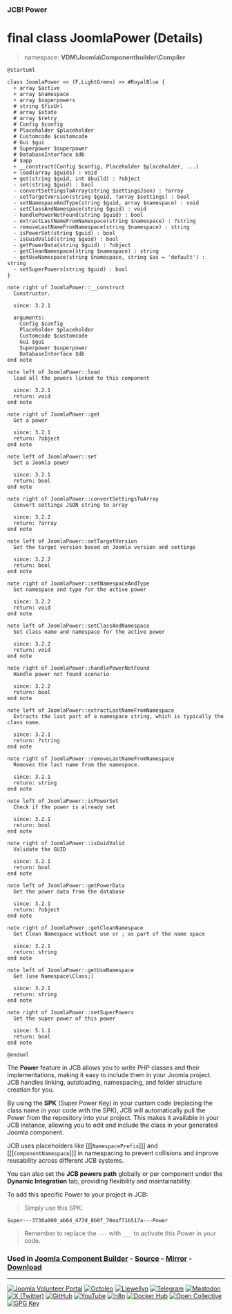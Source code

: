 ### JCB! Power
# final class JoomlaPower (Details)
> namespace: **VDM\Joomla\Componentbuilder\Compiler**

```uml
@startuml

class JoomlaPower << (F,LightGreen) >> #RoyalBlue {
  + array $active
  + array $namespace
  + array $superpowers
  # string $fixUrl
  # array $state
  # array $retry
  # Config $config
  # Placeholder $placeholder
  # Customcode $customcode
  # Gui $gui
  # Superpower $superpower
  # DatabaseInterface $db
  # $app
  + __construct(Config $config, Placeholder $placeholder, ...)
  + load(array $guids) : void
  + get(string $guid, int $build) : ?object
  - set(string $guid) : bool
  - convertSettingsToArray(string $settingsJson) : ?array
  - setTargetVersion(string $guid, ?array $settings) : bool
  - setNamespaceAndType(string $guid, array $namespace) : void
  - setClassAndNamespace(string $guid) : void
  - handlePowerNotFound(string $guid) : bool
  - extractLastNameFromNamespace(string $namespace) : ?string
  - removeLastNameFromNamespace(string $namespace) : string
  - isPowerSet(string $guid) : bool
  - isGuidValid(string $guid) : bool
  - getPowerData(string $guid) : ?object
  - getCleanNamespace(string $namespace) : string
  - getUseNamespace(string $namespace, string $as = 'default') : string
  - setSuperPowers(string $guid) : bool
}

note right of JoomlaPower::__construct
  Constructor.

  since: 3.2.1
  
  arguments:
    Config $config
    Placeholder $placeholder
    Customcode $customcode
    Gui $gui
    Superpower $superpower
    DatabaseInterface $db
end note

note left of JoomlaPower::load
  load all the powers linked to this component

  since: 3.2.1
  return: void
end note

note right of JoomlaPower::get
  Get a power

  since: 3.2.1
  return: ?object
end note

note left of JoomlaPower::set
  Set a Joomla power

  since: 3.2.1
  return: bool
end note

note right of JoomlaPower::convertSettingsToArray
  Convert settings JSON string to array

  since: 3.2.2
  return: ?array
end note

note left of JoomlaPower::setTargetVersion
  Set the target version based on Joomla version and settings

  since: 3.2.2
  return: bool
end note

note right of JoomlaPower::setNamespaceAndType
  Set namespace and type for the active power

  since: 3.2.2
  return: void
end note

note left of JoomlaPower::setClassAndNamespace
  Set class name and namespace for the active power

  since: 3.2.2
  return: void
end note

note right of JoomlaPower::handlePowerNotFound
  Handle power not found scenario

  since: 3.2.2
  return: bool
end note

note left of JoomlaPower::extractLastNameFromNamespace
  Extracts the last part of a namespace string, which is typically the class name.

  since: 3.2.1
  return: ?string
end note

note right of JoomlaPower::removeLastNameFromNamespace
  Removes the last name from the namespace.

  since: 3.2.1
  return: string
end note

note left of JoomlaPower::isPowerSet
  Check if the power is already set

  since: 3.2.1
  return: bool
end note

note right of JoomlaPower::isGuidValid
  Validate the GUID

  since: 3.2.1
  return: bool
end note

note left of JoomlaPower::getPowerData
  Get the power data from the database

  since: 3.2.1
  return: ?object
end note

note right of JoomlaPower::getCleanNamespace
  Get Clean Namespace without use or ; as part of the name space

  since: 3.2.1
  return: string
end note

note left of JoomlaPower::getUseNamespace
  Get [use Namespace\Class;]

  since: 3.2.1
  return: string
end note

note right of JoomlaPower::setSuperPowers
  Set the super power of this power

  since: 5.1.1
  return: bool
end note

@enduml
```

The **Power** feature in JCB allows you to write PHP classes and their implementations,
making it easy to include them in your Joomla project. JCB handles linking, autoloading,
namespacing, and folder structure creation for you.

By using the **SPK** (Super Power Key) in your custom code (replacing the class name
in your code with the SPK), JCB will automatically pull the Power from the repository
into your project. This makes it available in your JCB instance, allowing you to edit
and include the class in your generated Joomla component.

JCB uses placeholders like [[[`NamespacePrefix`]]] and [[[`ComponentNamespace`]]] in
namespacing to prevent collisions and improve reusability across different JCB systems.

You can also set the **JCB powers path** globally or per component under the
**Dynamic Integration** tab, providing flexibility and maintainability.

To add this specific Power to your project in JCB:

> Simply use this SPK:
```
Super---3730a000_ab64_477d_8b0f_70eaf71b517a---Power
```
> Remember to replace the `---` with `___` to activate this Power in your code.

### Used in [Joomla Component Builder](https://www.joomlacomponentbuilder.com) - [Source](https://git.vdm.dev/joomla/Component-Builder) - [Mirror](https://github.com/vdm-io/Joomla-Component-Builder) - [Download](https://git.vdm.dev/joomla/pkg-component-builder/releases)

---
[![Joomla Volunteer Portal](https://img.shields.io/badge/-Joomla-gold?logo=joomla)](https://volunteers.joomla.org/joomlers/1396-llewellyn-van-der-merwe "Join Llewellyn on the Joomla Volunteer Portal: Shaping the Future Together!") [![Octoleo](https://img.shields.io/badge/-Octoleo-black?logo=linux)](https://git.vdm.dev/octoleo "--quiet") [![Llewellyn](https://img.shields.io/badge/-Llewellyn-ffffff?logo=gitea)](https://git.vdm.dev/Llewellyn "Collaborate and Innovate with Llewellyn on Git: Building a Better Code Future!") [![Telegram](https://img.shields.io/badge/-Telegram-blue?logo=telegram)](https://t.me/Joomla_component_builder "Join Llewellyn and the Community on Telegram: Building Joomla Components Together!") [![Mastodon](https://img.shields.io/badge/-Mastodon-9e9eec?logo=mastodon)](https://joomla.social/@llewellyn "Connect and Engage with Llewellyn on Joomla Social: Empowering Communities, One Post at a Time!") [![X (Twitter)](https://img.shields.io/badge/-X-black?logo=x)](https://x.com/llewellynvdm "Join the Conversation with Llewellyn on X: Where Ideas Take Flight!") [![GitHub](https://img.shields.io/badge/-GitHub-181717?logo=github)](https://github.com/Llewellynvdm "Build, Innovate, and Thrive with Llewellyn on GitHub: Turning Ideas into Impact!") [![YouTube](https://img.shields.io/badge/-YouTube-ff0000?logo=youtube)](https://www.youtube.com/@OctoYou "Explore, Learn, and Create with Llewellyn on YouTube: Your Gateway to Inspiration!") [![n8n](https://img.shields.io/badge/-n8n-black?logo=n8n)](https://n8n.io/creators/octoleo "Effortless Automation and Impactful Workflows with Llewellyn on n8n!") [![Docker Hub](https://img.shields.io/badge/-Docker-grey?logo=docker)](https://hub.docker.com/u/llewellyn "Llewellyn on Docker: Containerize Your Creativity!") [![Open Collective](https://img.shields.io/badge/-Donate-green?logo=opencollective)](https://opencollective.com/joomla-component-builder "Donate towards JCB: Help Llewellyn financially so he can continue developing this great tool!") [![GPG Key](https://img.shields.io/badge/-GPG-blue?logo=gnupg)](https://git.vdm.dev/Llewellyn/gpg "Unlock Trust and Security with Llewellyn's GPG Key: Your Gateway to Verified Connections!")